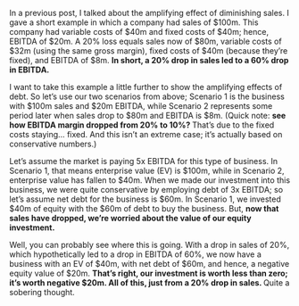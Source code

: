 <p>In a previous post, I talked about the amplifying effect of diminishing sales. I gave a short example in which a company had sales of $100m. This company had variable costs of $40m and fixed costs of $40m; hence, EBITDA of $20m. A 20% loss equals sales now of $80m, variable costs of $32m (using the same gross margin), fixed costs of $40m (because they&#8217;re fixed), and EBITDA of $8m. <strong>In short, a 20% drop in sales led to a 60% drop in EBITDA.</strong></p><p>I want to take this example a little further to show the amplifying effects of debt. So let&#8217;s use our two scenarios from above; Scenario 1 is the business with $100m sales and $20m EBITDA, while Scenario 2 represents some period later when sales drop to $80m and EBITDA is $8m. (Quick note: <strong>see how EBITDA margin dropped from 20% to 10%? </strong>That&#8217;s due to the fixed costs staying&#8230; fixed. And this isn&#8217;t an extreme case; it&#8217;s actually based on conservative numbers.)</p><p>Let&#8217;s assume the market is paying 5x EBITDA for this type of business. In Scenario 1, that means enterprise value (EV) is $100m, while in Scenario 2, enterprise value has fallen to $40m. When we made our investment into this business, we were quite conservative by employing debt of 3x EBITDA; so let&#8217;s assume net debt for the business is $60m. In Scenario 1, we invested $40m of equity with the $60m of debt to buy the business. But, <strong>now that sales have dropped, we&#8217;re worried about the value of our equity investment.</strong></p><p>Well, you can probably see where this is going. With a drop in sales of 20%, which hypothetically led to a drop in EBITDA of 60%, we now have a business with an EV of $40m, with net debt of $60m, and hence, a negative equity value of $20m. <strong>That&#8217;s right, our investment is worth less than zero; it&#8217;s worth negative $20m. All of this, just from a 20% drop in sales. </strong>Quite a sobering thought.</p>

